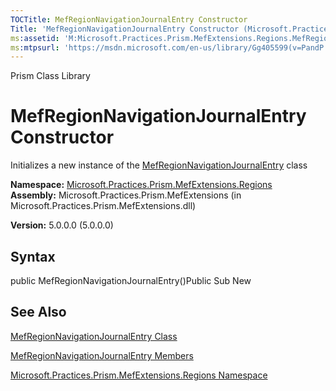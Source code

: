 ```yaml
---
TOCTitle: MefRegionNavigationJournalEntry Constructor
Title: 'MefRegionNavigationJournalEntry Constructor (Microsoft.Practices.Prism.MefExtensions.Regions)'
ms:assetid: 'M:Microsoft.Practices.Prism.MefExtensions.Regions.MefRegionNavigationJournalEntry.\#ctor'
ms:mtpsurl: 'https://msdn.microsoft.com/en-us/library/Gg405599(v=PandP.50)'
---
```


Prism Class Library

MefRegionNavigationJournalEntry Constructor
===========================================

Initializes a new instance of the [MefRegionNavigationJournalEntry](https://msdn.microsoft.com/t:microsoft.practices.prism.mefextensions.regions.mefregionnavigationjournalentry) class

**Namespace:** [Microsoft.Practices.Prism.MefExtensions.Regions](https://msdn.microsoft.com/n:microsoft.practices.prism.mefextensions.regions)
**Assembly:** Microsoft.Practices.Prism.MefExtensions (in Microsoft.Practices.Prism.MefExtensions.dll)

**Version:** 5.0.0.0 (5.0.0.0)

## Syntax


<span id="syntaxToggle"></span>public MefRegionNavigationJournalEntry()Public Sub New

See Also
--------


[MefRegionNavigationJournalEntry Class](https://msdn.microsoft.com/t:microsoft.practices.prism.mefextensions.regions.mefregionnavigationjournalentry)

[MefRegionNavigationJournalEntry Members](https://msdn.microsoft.com/allmembers.t:microsoft.practices.prism.mefextensions.regions.mefregionnavigationjournalentry)

[Microsoft.Practices.Prism.MefExtensions.Regions Namespace](https://msdn.microsoft.com/n:microsoft.practices.prism.mefextensions.regions)

